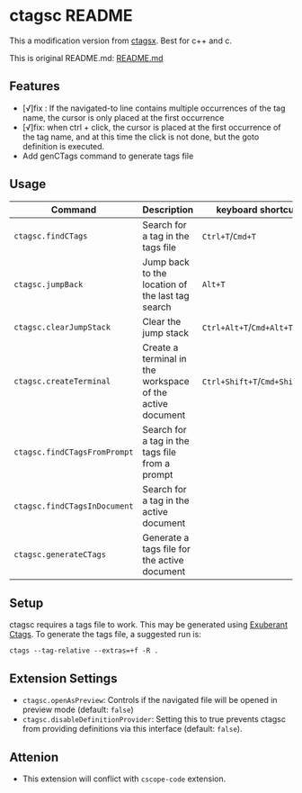 # ctagsc README
This a modification version from [ctagsx](https://github.com/jtanx/ctagsx). Best for c++ and c.

This is original README.md: [README.md](./README-ctagsx.md)

## Features
- [√]fix : If the navigated-to line contains multiple occurrences of the tag name, the cursor is only placed at the first occurrence
- [√]fix: when ctrl + click, the cursor is placed at the first occurrence of the tag name, and at this time the click is not done, but the goto definition is executed.
- Add genCTags command to generate tags file


## Usage
| Command | Description | keyboard shortcut |
| --- | --- | --- |
| `ctagsc.findCTags` | Search for a tag in the tags file | `Ctrl+T`/`Cmd+T` |
| `ctagsc.jumpBack` | Jump back to the location of the last tag search | `Alt+T` |
| `ctagsc.clearJumpStack` | Clear the jump stack | `Ctrl+Alt+T`/`Cmd+Alt+T` |
| `ctagsc.createTerminal` | Create a terminal in the workspace of the active document | `Ctrl+Shift+T`/`Cmd+Shift+T` |
| `ctagsc.findCTagsFromPrompt` | Search for a tag in the tags file from a prompt |  |
| `ctagsc.findCTagsInDocument` | Search for a tag in the active document | |
| `ctagsc.generateCTags` | Generate a tags file for the active document |  |

## Setup
ctagsc requires a tags file to work. This may be generated using [Exuberant Ctags](http://ctags.sourceforge.net). To generate the tags file, a suggested run is:

```
ctags --tag-relative --extras=+f -R .
```

## Extension Settings
* `ctagsc.openAsPreview`: Controls if the navigated file will be opened in preview mode (default: `false`)
* `ctagsc.disableDefinitionProvider`: Setting this to true prevents ctagsc from providing definitions via this interface (default: `false`).

## Attenion
- This extension will conflict with `cscope-code` extension.


